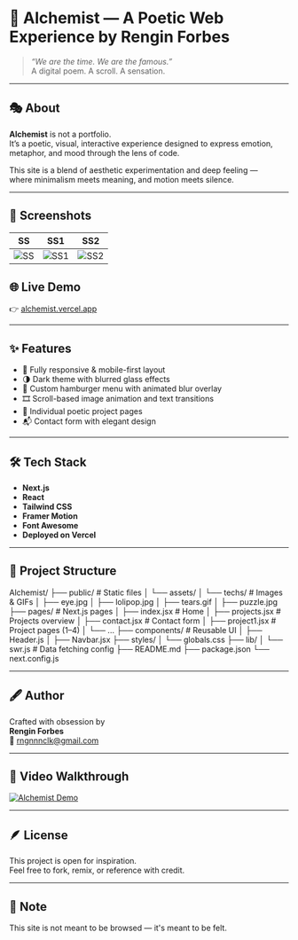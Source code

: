 # 🧪 Alchemist — A Poetic Web Experience by Rengin Forbes

> _“We are the time. We are the famous.”_  
> A digital poem. A scroll. A sensation.

---

## 🎭 About

**Alchemist** is not a portfolio.  
It’s a poetic, visual, interactive experience designed to express emotion, metaphor, and mood through the lens of code.

This site is a blend of aesthetic experimentation and deep feeling —  
where minimalism meets meaning, and motion meets silence.

---

## 📸 Screenshots

| SS | SS1 | SS2 |
|:--:|:---:|:---:|
| ![SS](assets/screens/SS.png) | ![SS1](assets/screens/SS1.png) | ![SS2](assets/screens/SS2.png) |


## 🌐 Live Demo

👉 [alchemist.vercel.app](https://alchemist-kappa.vercel.app/)

---

## ✨ Features

- 📱 Fully responsive & mobile-first layout
- 🌗 Dark theme with blurred glass effects
- 🧭 Custom hamburger menu with animated blur overlay
- 🎞 Scroll-based image animation and text transitions
- 🧩 Individual poetic project pages
- 📬 Contact form with elegant design

---

## 🛠 Tech Stack

- **Next.js**
- **React**
- **Tailwind CSS**
- **Framer Motion**
- **Font Awesome**
- **Deployed on Vercel**

---

## 📁 Project Structure

Alchemist/
├── public/               # Static files
│   └── assets/
│       └── techs/        # Images & GIFs
│           ├── eye.jpg
│           ├── lolipop.jpg
│           ├── tears.gif
│           ├── puzzle.jpg
├── pages/                # Next.js pages
│   ├── index.jsx         # Home
│   ├── projects.jsx      # Projects overview
│   ├── contact.jsx       # Contact form
│   ├── project1.jsx      # Project pages (1–4)
│   └── ...
├── components/           # Reusable UI
│   ├── Header.js
│   ├── Navbar.jsx
├── styles/
│   └── globals.css
├── lib/
│   └── swr.js            # Data fetching config
├── README.md
├── package.json
└── next.config.js



---

## 🖋 Author

Crafted with obsession by  
**Rengin Forbes**  
📧 [rngnnnclk@gmail.com](mailto:rngnnnclk@gmail.com)

---


## 🎥 Video Walkthrough

[![Alchemist Demo](https://img.youtube.com/vi/tAmvPzBGq-E/0.jpg)](https://www.youtube.com/watch?v=tAmvPzBGq-E)

------

## 🪶 License

This project is open for inspiration.  
Feel free to fork, remix, or reference with credit.

---

## 🫧 Note

This site is not meant to be browsed — it's meant to be felt.
